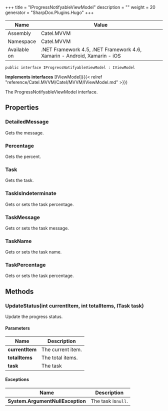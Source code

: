 

+++
title = "IProgressNotifyableViewModel" 
description = ""
weight = 20
generator = "SharpDox.Plugins.Hugo"
+++

Name|Value
---|---
Assembly|Catel.MVVM
Namespace|Catel.MVVM
Available on|.NET Framework 4.5, .NET Framework 4.6, Xamarin - Android, Xamarin - iOS

```
public interface IProgressNotifyableViewModel : IViewModel
```

**Implements interfaces**
[IViewModel]({{< relref "reference/Catel.MVVM/Catel/MVVM/IViewModel.md" >}})

The ProgressNotifyableViewModel interface.

## Properties

### DetailedMessage

Gets the message.

### Percentage

Gets the percent.

### Task

Gets the task.

### TaskIsIndeterminate

Gets or sets the task percentage.

### TaskMessage

Gets or sets the task message.

### TaskName

Gets or sets the task name.

### TaskPercentage

Gets or sets the task percentage.

## Methods

### UpdateStatus(int currentItem, int totalItems, ITask task)

Update the progress status.

#### Parameters

Name|Description
---|---
**currentItem**|The current item.
**totalItems**|The total items.
**task**|The task

#### Exceptions

Name|Description
---|---
**System.ArgumentNullException**|The task is`null`.

